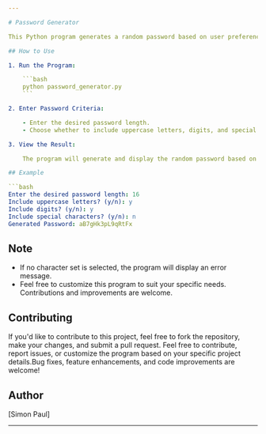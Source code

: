 ```yaml
---

# Password Generator

This Python program generates a random password based on user preferences. It allows customization of the password length and inclusion of uppercase letters, digits, and special characters.

## How to Use

1. Run the Program:

    ```bash
    python password_generator.py
    ```

2. Enter Password Criteria:

    - Enter the desired password length.
    - Choose whether to include uppercase letters, digits, and special characters.

3. View the Result:

    The program will generate and display the random password based on the provided criteria.

## Example

```bash
Enter the desired password length: 16
Include uppercase letters? (y/n): y
Include digits? (y/n): y
Include special characters? (y/n): n
Generated Password: aB7gHk3pL9qRtFx
```

## Note

- If no character set is selected, the program will display an error message.
- Feel free to customize this program to suit your specific needs. Contributions and improvements are welcome.

## Contributing

If you'd like to contribute to this project, feel free to fork the repository, make your changes, and submit a pull request. Feel free to contribute, report issues, or customize the program based on your specific project details.Bug fixes, feature enhancements, and code improvements are welcome!
## Author

[Simon Paul]

---
```

